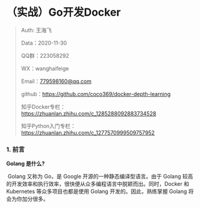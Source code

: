 # （实战）Go开发Docker

> Auth: 王海飞 
>
> Data：2020-11-30
>
> QQ群：223058292
>
> WX：wanghaifeige
>
> Email：779598160@qq.com
>
> github：https://github.com/coco369/docker-depth-learning
>
> 知乎Docker专栏：<https://zhuanlan.zhihu.com/c_1285288092883734528>
>
> 知乎Python入门专栏：<https://zhuanlan.zhihu.com/c_1277570999509757952>

### 1. 前言

**Golang 是什么?**

​	Golang 又称为 Go，是 Google 开源的一种静态编译型语言。由于 Golang 较高的开发效率和执行效率，很快便从众多编程语言中脱颖而出。同时，Docker 和 Kubernetes 等众多项目也都是使用 Golang 开发的。因此，熟练掌握 Golang 将会为你加分很多。



